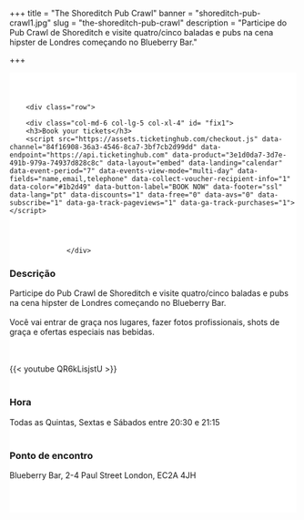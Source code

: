 ﻿+++
title = "The Shoreditch Pub Crawl"
banner = "shoreditch-pub-crawl1.jpg"
slug = "the-shoreditch-pub-crawl"
description = "Participe do Pub Crawl de Shoreditch e visite quatro/cinco baladas e pubs na cena hipster de Londres começando no Blueberry Bar."

+++

<section class="mbr-section" id="msg-box5-1w" style="background-color: rgb(255, 255, 255); padding-top: 40px; padding-bottom: 40px;">
    <div class="container">

        <div class="row">

        <div class="col-md-6 col-lg-5 col-xl-4" id= "fix1">
        <h3>Book your tickets</h3>
        <script src="https://assets.ticketinghub.com/checkout.js" data-channel="84f16908-36a3-4546-8ca7-3bf7cb2d99dd" data-endpoint="https://api.ticketinghub.com" data-product="3e1d0da7-3d7e-491b-979a-74937d828c8c" data-layout="embed" data-landing="calendar" data-event-period="7" data-events-view-mode="multi-day" data-fields="name,email,telephone" data-collect-voucher-recipient-info="1" data-color="#1b2d49" data-button-label="BOOK NOW" data-footer="ssl" data-lang="pt" data-discounts="1" data-free="0" data-avs="0" data-subscribe="1" data-ga-track-pageviews="1" data-ga-track-purchases="1"></script>




                  </div>
<div class="col-md-6 col-lg-7 col-xl-8"><h3 class="mbr-section-title display-2">Descrição</h3>

Participe do Pub Crawl de Shoreditch e visite quatro/cinco baladas e pubs na cena hipster de Londres começando no Blueberry Bar.<br><br>
Você vai entrar de graça nos lugares, fazer fotos profissionais, shots de graça e ofertas especiais nas bebidas.

<br>
<br>
{{< youtube QR6kLisjstU >}}
<br>
<br>
<h3 class="mbr-section-title display-2">Hora</h3>
Todas as Quintas, Sextas e Sábados entre 20:30 e 21:15
<br>
<br>

<h3 class="mbr-section-title display-2">Ponto de encontro</h3>
Blueberry Bar, 2-4 Paul Street London, EC2A 4JH
<br>
<br>
<script src='https://static.citymapper.com/js/embed/widget.js' data-slug='t2y58w' data-width=600 ></script></div>


</section>
